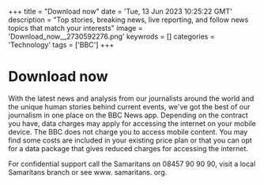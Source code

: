 +++
title = "Download now"
date = 'Tue, 13 Jun 2023 10:25:22 GMT'
description = "Top stories, breaking news, live reporting, and follow news topics that match your interests"
image = 'Download_now__2730592276.png'
keywrods =  []
categories = 'Technology'
tags = ['BBC']
+++

# Download now

With the latest news and analysis from our journalists around the world and the unique human stories behind current events, we<bb>'ve got the best of our journalism in one place on the BBC News app.
Depending on the contract you have, data charges may apply for accessing the internet on your mobile device.
The BBC does not charge you to access mobile content.
You may find some costs are included in your existing price plan or that you can opt for a data package that gives reduced charges for accessing the internet.

For confidential support call the Samaritans on 08457 90 90 90, visit a local Samaritans branch or see www.
samaritans.
org.


